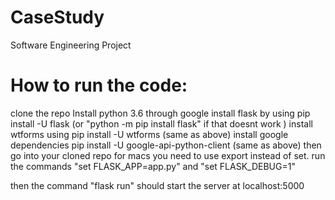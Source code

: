 # CaseStudy
Software Engineering Project

# How to run the code:
clone the repo
Install python 3.6 through google
install flask by using pip install -U flask (or "python -m pip install flask" if that doesnt work )
install wtforms using pip install -U wtforms (same as above)
install google dependencies pip install -U google-api-python-client (same as above)
then go into your cloned repo
for macs you need to use export instead of set.
run the commands "set FLASK_APP=app.py"
and "set FLASK_DEBUG=1"

then the command "flask run" should start the server at localhost:5000
